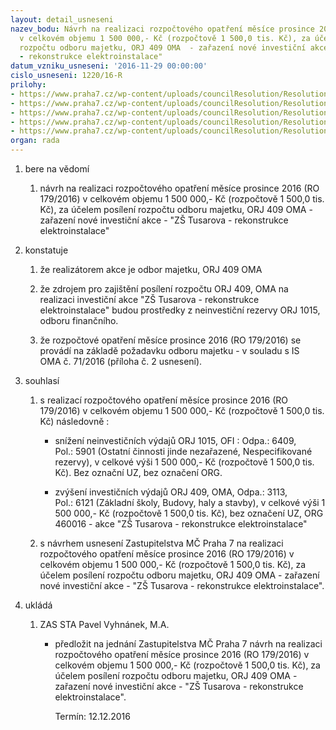 ```yaml
---
layout: detail_usneseni
nazev_bodu: Návrh na realizaci rozpočtového opatření měsíce prosince 2016 (RO 179/2016)
  v celkovém objemu 1 500 000,- Kč (rozpočtově 1 500,0 tis. Kč), za účelem posílení
  rozpočtu odboru majetku, ORJ 409 OMA  - zařazení nové investiční akce  - "ZŠ Tusarova
  - rekonstrukce elektroinstalace"
datum_vzniku_usneseni: '2016-11-29 00:00:00'
cislo_usneseni: 1220/16-R
prilohy:
- https://www.praha7.cz/wp-content/uploads/councilResolution/Resolutions/28715/export/Duvodovazpravakubin~139611.docx
- https://www.praha7.cz/wp-content/uploads/councilResolution/Resolutions/28715/export/IS_OMA_71_2016_Pozadavek_na_rozpoctove_opatreni2563~139610.doc
- https://www.praha7.cz/wp-content/uploads/councilResolution/Resolutions/28715/export/NavrhusneseniZMCPraha7~139609.pdf
- https://www.praha7.cz/wp-content/uploads/councilResolution/Resolutions/28715/export/sestavaGinis~139608.pdf
- https://www.praha7.cz/wp-content/uploads/councilResolution/Resolutions/28715/export/export~297215.pdf
organ: rada
---
```

<ol class="urzList_view" id="urzList">
<li class="urzClass1" id=""><span name="1">bere na vědomí</span> 
<ol class="urzOlClass">
<li class="urzClass2" style="TEXT-ALIGN: left" id=""><span><p>návrh na realizaci rozpočtového opatření měsíce prosince 2016 (RO 179/2016) v celkovém objemu&nbsp;1 500 000,- Kč (rozpočtově&nbsp;1 500,0 tis. Kč), za účelem posílení rozpočtu odboru majetku, ORJ 409 OMA - zařazení nové investiční akce - "ZŠ Tusarova - rekonstrukce elektroinstalace"</p></span></li></ol></li>
<li class="urzClass1" id=""><span name="6">konstatuje</span> 
<ol class="urzOlClass">
<li class="urzClass2" style="TEXT-ALIGN: left" id=""><span><p>že realizátorem akce je odbor majetku, ORJ 409 OMA</p></span></li>
<li class="urzClass2" style="TEXT-ALIGN: left" id=""><span><p>že zdrojem pro zajištění posílení rozpočtu ORJ 409, OMA na realizaci&nbsp;investiční akce&nbsp;"ZŠ Tusarova - rekonstrukce elektroinstalace" budou prostředky z neinvestiční rezervy ORJ 1015, odboru finančního.</p></span></li>
<li class="urzClass2" style="TEXT-ALIGN: left" id=""><span><p>že rozpočtové opatření měsíce&nbsp;prosince 2016&nbsp;(RO 179/2016) se provádí na základě požadavku odboru majetku - v souladu s IS OMA&nbsp;č. 71/2016 (příloha č. 2 usnesení).</p></span></li></ol></li>
<li class="urzClass1" id=""><span name="26">souhlasí</span> 
<ol class="urzOlClass">
<li class="urzClass2" style="TEXT-ALIGN: left" id=""><span><p>s realizací rozpočtového opatření měsíce&nbsp;prosince 2016 (RO 179/2016) v celkovém objemu&nbsp;1 500 000,- Kč (rozpočtově&nbsp;1 500,0&nbsp;tis. Kč) následovně :</p></span>
<ul class="urzUlClass">
<li class="urzClass3" style="TEXT-ALIGN: left" id=""><span><p>snížení neinvestičních výdajů ORJ 1015, OFI&nbsp;: Odpa.: 6409, Pol.:&nbsp;5901 (Ostatní činnosti jinde nezařazené, Nespecifikované rezervy), v celkové výši&nbsp;1 500 000,- Kč (rozpočtově&nbsp;1 500,0&nbsp;tis. Kč). Bez označní UZ, bez označení ORG.</p></span></li>
<li class="urzClass3" style="TEXT-ALIGN: left" id=""><span><p>zvýšení investičních výdajů ORJ 409, OMA, Odpa.: 3113, Pol.:&nbsp;6121 (Základní školy,&nbsp;Budovy, haly a stavby), v celkové výši&nbsp;1 500 000,- Kč (rozpočtově&nbsp;1 500,0 tis. Kč),&nbsp;bez označení UZ, ORG 460016 - akce "ZŠ Tusarova - rekonstrukce elektroinstalace"</p></span></li></ul></li>
<li class="urzClass2" style="TEXT-ALIGN: left" id=""><span><p>s návrhem&nbsp;usnesení Zastupitelstva MČ Praha 7&nbsp;na realizaci rozpočtového opatření měsíce prosince 2016 (RO 179/2016) v celkovém objemu&nbsp;1 500 000,- Kč (rozpočtově&nbsp;1 500,0 tis. Kč), za účelem posílení rozpočtu odboru majetku, ORJ 409 OMA - zařazení nové investiční akce - "ZŠ Tusarova - rekonstrukce elektroinstalace".</p></span></li></ol></li><li class="urzClass1" id="urzUkoly"><span name="1">ukládá</span><ol class="urzOlClass"><li class="urzClass2"><span><p>ZAS STA Pavel Vyhnánek, M.A.</p></span><ul class="urzUlClass"><li class="urzClass3"><span><p>předložit na jednání Zastupitelstva MČ Praha 7 návrh na realizaci rozpočtového opatření měsíce prosince 2016 (RO 179/2016) v celkovém objemu 1 500 000,- Kč (rozpočtově 1 500,0 tis. Kč), za účelem posílení rozpočtu odboru majetku, ORJ 409 OMA - zařazení nové investiční akce - "ZŠ Tusarova - rekonstrukce elektroinstalace".</p></span><span class="urzUkolTermin">  Termín:&nbsp;12.12.2016</span></li></ul></li></ol></li>
</ol>